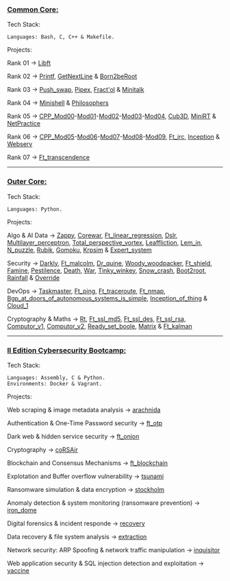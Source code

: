 ### [Common Core:](https://github.com/bavba/42_School/tree/main/Common_Core/)

Tech Stack:
	
	Languages: Bash, C, C++ & Makefile.

Projects:

Rank 01 -> [Libft](https://github.com/bavba/42_School/tree/main/Common_Core/Rank_01/Libft)

Rank 02 -> [Printf](https://github.com/bavba/42_School/tree/main/Common_Core/Rank_02/Printf), [GetNextLine](https://github.com/bavba/42_School/tree/main/Common_Core/Rank_02/GetNextLine) & [Born2beRoot](https://github.com/bavba/42_School/tree/main/Common_Core/Rank_02/Born2beRoot)

Rank 03 -> [Push_swap](https://github.com/bavba/42_School/tree/main/Common_Core/Rank_03/Push_swap), [Pipex](https://github.com/bavba/42_School/tree/main/Common_Core/Rank_03/Pipex), [Fract'ol](https://github.com/bavba/42_School/tree/main/Common_Core/Rank_03/Fractol) & [Minitalk](https://github.com/bavba/42_School/tree/main/Common_Core/Rank_03/Minitalk)

Rank 04 -> [Minishell](https://github.com/bavba/42_School/tree/main/Common_Core/Rank_04/Minishell) & [Philosophers](https://github.com/bavba/42_School/tree/main/Common_Core/Rank_04/Philosophers)

Rank 05 -> [CPP_Mod00](https://github.com/bavba/42_School/tree/main/Common_Core/Rank_05/CPP_Mod00)-[Mod01](https://github.com/bavba/42_School/tree/main/Common_Core/Rank_05/CPP_Mod01)-[Mod02](https://github.com/bavba/42_School/tree/main/Common_Core/Rank_05/CPP_Mod02)-[Mod03](https://github.com/bavba/42_School/tree/main/Common_Core/Rank_05/CPP_Mod03)-[Mod04](https://github.com/bavba/42_School/tree/main/Common_Core/Rank_05/CPP_Mod04), [Cub3D](https://github.com/bavba/42_School/tree/main/Common_Core/Rank_05/Cub3D), [MiniRT](https://github.com/bavba/42_School/tree/main/Common_Core/Rank_05/Cub3D) & [NetPractice](https://github.com/bavba/42_School/tree/main/Common_Core/Rank_05/NetPractice)

Rank 06 -> [CPP_Mod05](https://github.com/bavba/42_School/tree/main/Common_Core/Rank_06/CPP_Mod05)-[Mod06](https://github.com/bavba/42_School/tree/main/Common_Core/Rank_06/CPP_Mod06)-[Mod07](https://github.com/bavba/42_School/tree/main/Common_Core/Rank_06/CPP_Mod07)-[Mod08](https://github.com/bavba/42_School/tree/main/Common_Core/Rank_06/CPP_Mod08)-[Mod09](https://github.com/bavba/42_School/tree/main/Common_Core/Rank_06/CPP_mod09), [Ft_irc](https://github.com/bavba/42_School/tree/main/Common_Core/Rank_06/Ft_irc), [Inception](https://github.com/bavba/42_School/tree/main/Common_Core/Rank_06/Inception) & [Webserv](https://github.com/bavba/42_School/tree/main/Common_Core/Rank_06/Webserv) 

Rank 07 -> [Ft_transcendence](https://github.com/bavba/42_School/tree/main/Common_Core/Rank_07/Ft_transcendence)

___

### [Outer Core:](https://github.com/bavba/42_School/tree/main/Outer_Core/)

Tech Stack:
	
	Languages: Python.

Projects:

Algo & AI Data -> [Zappy](https://github.com/bavba/42_School/tree/main/Outer_Core/Algo_and_AI_Data/Zappy), [Corewar](https://github.com/bavba/42_School/tree/main/Outer_Core/Algo_and_AI_Data/Corewar), [Ft_linear_regression](https://github.com/bavba/42_School/tree/main/Outer_Core/Algo_and_AI_Data/Ft_linear_regression), [Dslr](https://github.com/bavba/42_School/tree/main/Outer_core/Algo_and_AI_Data/Dslr), [Multilayer_perceptron](https://github.com/bavba/42_School/tree/main/Outer_core/Algo_and_AI_Data/Multilayer_perceptron), [Total_perspective_vortex](https://github.com/bavba/42_School/tree/main/Outer_core/Algo_and_AI_Data/Total_perspective_vortex), [Leaffliction](https://github.com/bavba/42_School/tree/main/Outer_core/Algo_and_AI_Data/Leaffliction), [Lem_in](https://github.com/bavba/42_School/tree/main/Outer_core/Algo_and_AI_Data/Lem_in), [N_puzzle](https://github.com/bavba/42_School/tree/main/Outer_core/Algo_and_AI_Data/N_puzzle), [Rubik](https://github.com/bavba/42_School/tree/main/Outer_core/Algo_and_AI_Data/Rubik), [Gomoku](https://github.com/bavba/42_School/tree/main/Outer_core/Algo_and_AI_Data/Gokmoku), [Krpsim](https://github.com/bavba/42_School/tree/main/Outer_core/Algo_and_AI_Data/Krpsim) & [Expert_system](https://github.com/bavba/42_School/tree/main/Outer_core/Algo_and_AI_Data/Expert_system)

Security -> [Darkly](https://github.com/bavba/42_School/tree/main/Outer_Core/Security/Darkly), [Ft_malcolm](https://github.com/bavba/42_School/tree/main/Outer_Core/Security/Ft_malcolm), [Dr_quine](https://github.com/bavba/42_School/tree/main/Outer_Core/Security/Dr_quine), [Woody_woodpacker](https://github.com/bavba/42_School/tree/main/Outer_Core/Security/Woody_woodpacker), [Ft_shield](https://github.com/bavba/42_School/tree/main/Outer_Core/Security/Ft_shield), [Famine](https://github.com/bavba/42_School/tree/main/Outer_Core/Security/Famine), [Pestilence](https://github.com/bavba/42_School/tree/main/Outer_Core/Security/Pestilence), [Death](https://github.com/bavba/42_School/tree/main/Outer_Core/Security/Death), [War](https://github.com/bavba/42_School/tree/main/Outer_Core/Security/War), [Tinky_winkey](https://github.com/bavba/42_School/tree/main/Outer_Core/Security/Tinky_winkey), [Snow_crash](https://github.com/bavba/42_School/tree/main/Outer_Core/Security/Snow_crash), [Boot2root](https://github.com/bavba/42_School/tree/main/Outer_Core/Security/Boot2root), [Rainfall](https://github.com/bavba/42_School/tree/main/Outer_Core/Security/Rainfall) & [Override](https://github.com/bavba/42_School/tree/main/Outer_Core/Security/Override)

DevOps -> [Taskmaster](https://github.com/bavba/42_School/tree/main/Outer_Core/Devops/Taskmaster), [Ft_ping](https://github.com/bavba/42_School/tree/main/Outer_Core/Devops/Ft_ping), [Ft_traceroute](https://github.com/bavba/42_School/tree/main/Outer_Core/Devops/Ft_traceroute), [Ft_nmap](https://github.com/bavba/42_School/tree/main/Outer_Core/Devops/Ft_nmap), [Bgp_at_doors_of_autonomous_systems_is_simple](https://github.com/bavba/42_School/tree/main/Outer_Core/Devops/Bgp_at_doors_of_autonomous_systems_is_simple), [Inception_of_thing](https://github.com/bavba/42_School/tree/main/Outer_Core/Devops/Inception_of_things) & [Cloud_1](https://github.com/bavba/42_School/tree/main/Outer_Core/Devops/Cloud_1)

Cryptography & Maths -> [Rt](https://github.com/bavba/42_School/tree/main/Outer_Core/Cryptography_and_Maths/Rt), [Ft_ssl_md5](https://github.com/bavba/42_School/tree/main/Outer_Core/Cryptography_and_Maths/Ft_ssl_md5), [Ft_ssl_des](https://github.com/bavba/42_School/tree/main/Outer_Core/Cryptography_and_Maths/Ft_ssl_des), [Ft_ssl_rsa](https://github.com/bavba/42_School/tree/main/Outer_Core/Cryptography_and_Maths/Ft_ssl_rsa), [Computor_v1](https://github.com/bavba/42_School/tree/main/Outer_Core/Cryptography_and_Maths/Computor_v1), [Computor_v2](https://github.com/bavba/42_School/tree/main/Outer_Core/Cryptography_and_Maths/Computor_v2), [Ready_set_boole](https://github.com/bavba/42_School/tree/main/Outer_Core/Cryptography_and_Maths/Ready_set_boole), [Matrix](https://github.com/bavba/42_School/tree/main/Outer_Core/Cryptography_and_Maths/Matrix) & [Ft_kalman](https://github.com/bavba/42_School/tree/main/Outer_Core/Cryptography_and_Maths/Ft_Kalman)
___

### [II Edition Cybersecurity Bootcamp:](https://github.com/bavba/42_School/tree/main/Cybersecurity_bootcamp)

Tech Stack:
	
	Languages: Assembly, C & Python.
	Environments: Docker & Vagrant.

Projects:

Web scraping & image metadata analysis -> [arachnida](https://github.com/bavba/42_School/tree/main/Cybersecurity_bootcamp/arachnida)

Authentication & One-Time Password security -> [ft_otp](https://github.com/bavba/42_School/tree/main/Cybersecurity_bootcamp/ft_otp)

Dark web & hidden service security -> [ft_onion](https://github.com/bavba/42_School/tree/main/Cybersecurity_bootcamp/ft_onion) 

Cryptography -> [coRSAir](https://github.com/bavba/42_School/tree/main/Cybersecurity_bootcamp/coRSAir)

Blockchain and Consensus Mechanisms -> [ft_blockchain](https://github.com/bavba/42_School/tree/main/Cybersecurity_bootcamp/ft_blockchain)

Explotation and Buffer overflow vulnerability -> [tsunami](https://github.com/bavba/42_School/tree/main/Cybersecurity_bootcamp/tsunami)

Ransomware simulation & data encryption -> [stockholm](https://github.com/bavba/42_School/tree/main/Cybersecurity_bootcamp/stockholm)

Anomaly detection & system monitoring (ransomware prevention) -> [iron_dome](https://github.com/bavba/42_School/tree/main/Cybersecurity_bootcamp/iron_dome)

Digital forensics & incident responde -> [recovery](https://github.com/bavba/42_School/tree/main/Cybersecurity_bootcamp/recovery)

Data recovery & file system analysis -> [extraction](https://github.com/bavba/42_School/tree/main/Cybersecurity_bootcamp/extraction)

Network security: ARP Spoofing & network traffic manipulation -> [inquisitor](https://github.com/bavba/42_School/tree/main/Cybersecurity_bootcamp/inquisitor)

Web application security & SQL injection detection and exploitation -> [vaccine](https://github.com/bavba/42_School/tree/main/Cybersecurity_bootcamp/vaccine)
